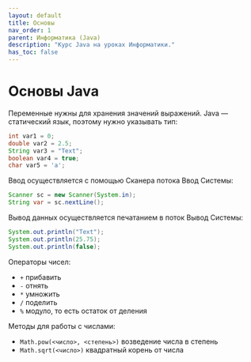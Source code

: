 ```yaml
---
layout: default
title: Основы
nav_order: 1
parent: Информатика (Java)
description: "Курс Java на уроках Информатики."
has_toc: false
---
```


# Основы Java

Переменные нужны для хранения значений выражений. Java — статический язык, поэтому нужно указывать тип:

```java
int var1 = 0;
double var2 = 2.5;
String var3 = "Text";
boolean var4 = true;
char var5 = 'a';
```

Ввод осуществляется с помощью Сканера потока Ввод Системы:

```java
Scanner sc = new Scanner(System.in);
String var = sc.nextLine();
```

Вывод данных осуществляется печатанием в поток Вывод Системы:

```java
System.out.println("Text");
System.out.println(25.75);
System.out.println(false);
```

Операторы чисел:

- `+` прибавить
- `-` отнять
- `*` умножить
- `/` поделить
- `%` модуло, то есть остаток от деления

Методы для работы с числами:

- `Math.pow(<число>, <степень>)` возведение числа в степень
- `Math.sqrt(<число>)` квадратный корень от числа
